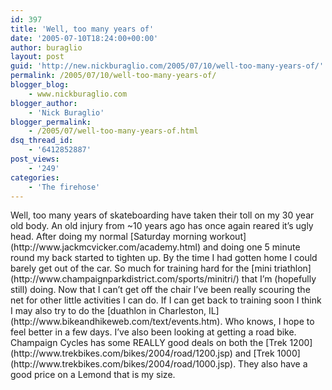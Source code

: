 ```yaml
---
id: 397
title: 'Well, too many years of'
date: '2005-07-10T18:24:00+00:00'
author: buraglio
layout: post
guid: 'http://new.nickburaglio.com/2005/07/10/well-too-many-years-of/'
permalink: /2005/07/10/well-too-many-years-of/
blogger_blog:
    - www.nickburaglio.com
blogger_author:
    - 'Nick Buraglio'
blogger_permalink:
    - /2005/07/well-too-many-years-of.html
dsq_thread_id:
    - '6412852887'
post_views:
    - '249'
categories:
    - 'The firehose'
---
```


<div></div>Well, too many years of skateboarding have taken their toll on my 30 year old body. An old injury from ~10 years ago has once again reared it’s ugly head. After doing my normal [Saturday morning workout](http://www.jackmcvicker.com/academy.html) and doing one 5 minute round my back started to tighten up. By the time I had gotten home I could barely get out of the car. So much for training hard for the [mini triathlon](http://www.champaignparkdistrict.com/sports/minitri/) that I’m (hopefully still) doing. Now that I can’t get off the chair I’ve been really scouring the net for other little activities I can do. If I can get back to training soon I think I may also try to do the [duathlon in Charleston, IL](http://www.bikeandhikeweb.com/text/events.htm). Who knows, I hope to feel better in a few days.  
I’ve also been looking at getting a road bike. Champaign Cycles has some REALLY good deals on both the [Trek 1200](http://www.trekbikes.com/bikes/2004/road/1200.jsp) and [Trek 1000](http://www.trekbikes.com/bikes/2004/road/1000.jsp). They also have a good price on a Lemond that is my size.

<div></div>
